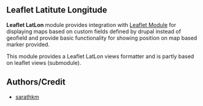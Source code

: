 Leaflet Latitute Longitude
--------------------------

**Leaflet LatLon** module provides integration with [Leaflet Module](https://www.drupal.org/project/leaflet) for displaying maps  based on custom fields defined by drupal instead of geofield and provide basic functionality for showing position on map based marker provided.

This module provides a Leaflet LatLon views formatter and is partly based on leaflet views (submodule).


Authors/Credit
--------------
* [sarathkm](https://www.drupal.org/u/sarathkm)
